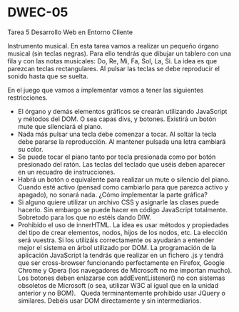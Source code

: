 # DWEC-05
Tarea 5 Desarrollo Web en Entorno Cliente

Instrumento musical.
En esta tarea vamos a realizar un pequeño órgano musical (sin teclas negras).
Para ello tendrás que dibujar un tablero con una fila y con las notas musicales: Do, Re, Mi, Fa, Sol, La, Si. La idea es que parezcan teclas rectangulares.
Al pulsar las teclas se debe reproducir el sonido hasta que se suelta.

En el juego que vamos a implementar vamos a tener las siguientes restricciones.
- El órgano y demás elementos gráficos se crearán utilizando JavaScript y métodos del DOM. O sea capas divs, y botones. Existirá un botón mute que silenciará el piano.
- Nada más pulsar una tecla debe comenzar a tocar. Al soltar la tecla debe pararse la reproducción. Al mantener pulsada una letra cambiará su color.
- Se puede tocar el piano tanto por tecla presionada como por botón presionado del ratón. Las teclas del teclado que uséis deben aparecer en un recuadro de instrucciones.
- Habrá un botón o equivalente para realizar un mute o silencio del piano. Cuando esté activo (pensad como cambiarlo para que parezca activo y apagado), no sonará nada.
¿Cómo implementar la parte gráfica?
- Si alguno quiere utilizar un archivo CSS y asignarle las clases puede hacerlo. Sin embargo se puede hacer en código JavaScript totalmente. Sobretodo para los que no estéis dando DIW.
- Prohibido el uso de innerHTML. La idea es usar métodos y propiedades del tipo de crear elementos, nodos, hijos de los nodos, etc. La elección será vuestra. Si los utilizáis correctamente os ayudarán a entender mejor el sistema en árbol utilizado por DOM.
La programación de la aplicación JavaScript la tendrás que realizar en un fichero .js y tendrá que ser cross-browser funcionando perfectamente en Firefox, Google Chrome y Opera (los navegadores de Microsoft no me importan mucho).
Los botones deben enlazarse con addEventListener() no con sistemas obsoletos de Microsoft (o sea, utilizar W3C al igual que en la unidad anterior y no BOM).
 
Queda terminantemente prohibido usar JQuery o similares. Debéis usar DOM directamente y sin intermediarios.
